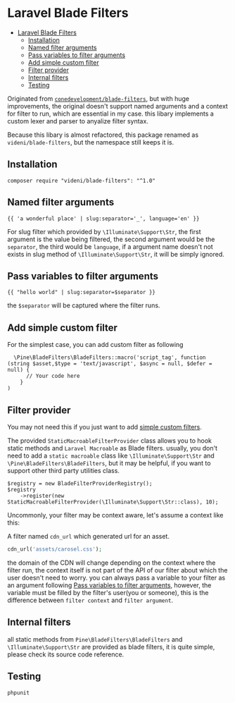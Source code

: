 Laravel Blade Filters
======================

- [Laravel Blade Filters](#laravel-blade-filters)
  - [Installation](#installation)
  - [Named filter arguments](#named-filter-arguments)
  - [Pass variables to filter arguments](#pass-variables-to-filter-arguments)
  - [Add simple custom filter](#add-simple-custom-filter)
  - [Filter provider](#filter-provider)
  - [Internal filters](#internal-filters)
  - [Testing](#testing)

Originated from [`conedevelopment/blade-filters`](https://github.com/conedevelopment/blade-filters), but with huge improvements, the original doesn't support named arguments  and a context for filter to run, which are essential in my case. this libary implements a custom lexer and parser to anyalize filter syntax. 

Because this libary is almost refactored, this package renamed as `videni/blade-filters`, but the namespace still keeps it is.

## Installation

```
composer require "videni/blade-filters": "^1.0"
```

## Named filter arguments

```
{{ 'a wonderful place' | slug:separator='_', language='en' }}
```

For slug filter which provided by `\Illuminate\Support\Str`, the first argument is the value being filtered, the second argument would be the `separator`, the third would be `language`, if a argument name doesn't not exists in slug method of `\Illuminate\Support\Str`, it will be simply ignored.


## Pass variables to filter arguments

```
{{ "hello world" | slug:separator=$separator }}
```

the `$separator` will be captured where the filter runs.

## Add simple custom filter

For the simplest case, you can add custom filter  as following
```
  \Pine\BladeFilters\BladeFilters::macro('script_tag', function (string $asset,$type = 'text/javascript', $async = null, $defer = null) {
      // Your code here
    }
)
```

## Filter provider

You may not need this if you just want to add [simple custom filters](#add-simple-custom-filter). 

The provided `StaticMacroableFilterProvider` class allows you to hook static methods and `Laravel Macroable` as Blade filters. usually, you don't need to add a `static macroable` class like  `\Illuminate\Support\Str` and `\Pine\BladeFilters\BladeFilters`, but it may be helpful, if you want to support other third party utilities class.

```
$registry = new BladeFilterProviderRegistry();
$registry
    ->register(new StaticMacroableFilterProvider(\Illuminate\Support\Str::class), 10);
```

Uncommonly, your filter may be context aware, let's assume a context like this:

A filter named `cdn_url` which generated url for an asset. 
```php
cdn_url('assets/carosel.css');
```
the domain of the CDN will change depending on the context where the filter run, the context itself is not part of the API of our filter about which the user doesn't need to worry. you can always pass a variable to your filter as an argument following [Pass variables to filter arguments](#pass-variables-to-filter-arguments), however, the variable must be filled by the filter's user(you or someone), this is the difference between `filter context` and `filter argument`. 

## Internal filters

all static methods from `Pine\BladeFilters\BladeFilters` and `\Illuminate\Support\Str` are provided as blade filters, it is quite simple, please check its source code reference.


## Testing

```
phpunit
```
